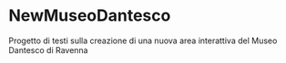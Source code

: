 # NewMuseoDantesco
Progetto di testi sulla creazione di una nuova area interattiva del Museo Dantesco di Ravenna
